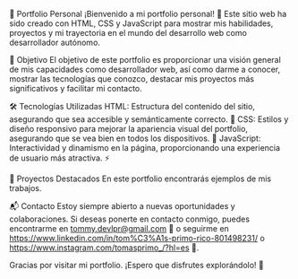 🌟 Portfolio Personal
¡Bienvenido a mi portfolio personal! 🎉 Este sitio web ha sido creado con HTML, CSS y JavaScript para mostrar mis habilidades, proyectos y mi trayectoria en el mundo del desarrollo web como desarrollador autónomo.

🎯 Objetivo
El objetivo de este portfolio es proporcionar una visión general de mis capacidades como desarrollador web, así como darme a conocer, mostrar las tecnologías que conozco, destacar mis proyectos más significativos y facilitar mi contacto.

🛠️ Tecnologías Utilizadas
HTML: Estructura del contenido del sitio, asegurando que sea accesible y semánticamente correcto. 📄
CSS: Estilos y diseño responsivo para mejorar la apariencia visual del portfolio, asegurando que se vea bien en todos los dispositivos. 🎨
JavaScript: Interactividad y dinamismo en la página, proporcionando una experiencia de usuario más atractiva. ⚡

🚀 Proyectos Destacados
En este portfolio encontrarás ejemplos de mis trabajos.

📬 Contacto
Estoy siempre abierto a nuevas oportunidades y colaboraciones. Si deseas ponerte en contacto conmigo, puedes encontrarme en tommy.devlpr@gmail.com 📧 o seguirme en https://www.linkedin.com/in/tom%C3%A1s-primo-rico-801498231/ o https://www.instagram.com/tomasprimo_/?hl=es 🔗.

Gracias por visitar mi portfolio. ¡Espero que disfrutes explorándolo! 🙌

